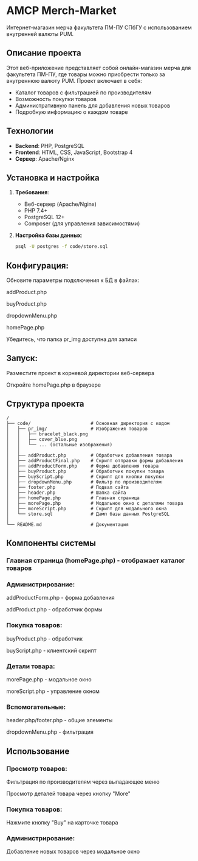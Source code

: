 # AMCP Merch-Market

Интернет-магазин мерча факультета ПМ-ПУ СПбГУ с использованием внутренней валюты PUM.

## Описание проекта

Этот веб-приложение представляет собой онлайн-магазин мерча для факультета ПМ-ПУ, где товары можно приобрести только за внутреннюю валюту PUM. Проект включает в себя:

- Каталог товаров с фильтрацией по производителям
- Возможность покупки товаров
- Административную панель для добавления новых товаров
- Подробную информацию о каждом товаре

## Технологии

- **Backend**: PHP, PostgreSQL
- **Frontend**: HTML, CSS, JavaScript, Bootstrap 4
- **Сервер**: Apache/Nginx

## Установка и настройка

1. **Требования**:
   - Веб-сервер (Apache/Nginx)
   - PHP 7.4+
   - PostgreSQL 12+
   - Composer (для управления зависимостями)

2. **Настройка базы данных**:
   ```bash
   psql -U postgres -f code/store.sql
   ```
   
## Конфигурация:

Обновите параметры подключения к БД в файлах:

addProduct.php

buyProduct.php

dropdownMenu.php

homePage.php

Убедитесь, что папка pr_img доступна для записи

## Запуск:

Разместите проект в корневой директории веб-сервера

Откройте homePage.php в браузере

## Структура проекта

```
/
├── code/                      # Основная директория с кодом
│   ├── pr_img/                # Изображения товаров
│   │   ├── bracelet_black.png
│   │   ├── cover_blue.png
│   │   └── ... (остальные изображения)
│   │
│   ├── addProduct.php         # Обработчик добавления товара
│   ├── addProductFinal.php    # Скрипт отправки формы добавления
│   ├── addProductForm.php     # Форма добавления товара
│   ├── buyProduct.php         # Обработчик покупки товара
│   ├── buyScript.php          # Скрипт для кнопки покупки
│   ├── dropdownMenu.php       # Фильтр по производителям
│   ├── footer.php             # Подвал сайта
│   ├── header.php             # Шапка сайта
│   ├── homePage.php           # Главная страница
│   ├── morePage.php           # Модальное окно с деталями товара
│   ├── moreScript.php         # Скрипт для модального окна
│   └── store.sql              # Дамп базы данных PostgreSQL
│
└── README.md                  # Документация
```
## Компоненты системы
### Главная страница (homePage.php) - отображает каталог товаров

### Администрирование:

addProductForm.php - форма добавления

addProduct.php - обработчик формы

### Покупка товаров:

buyProduct.php - обработчик

buyScript.php - клиентский скрипт

### Детали товара:

morePage.php - модальное окно

moreScript.php - управление окном

### Вспомогательные:

header.php/footer.php - общие элементы

dropdownMenu.php - фильтрация

## Использование
### Просмотр товаров:

Фильтрация по производителям через выпадающее меню

Просмотр деталей товара через кнопку "More"

### Покупка товаров:

Нажмите кнопку "Buy" на карточке товара

### Администрирование:

Добавление новых товаров через модальное окно
